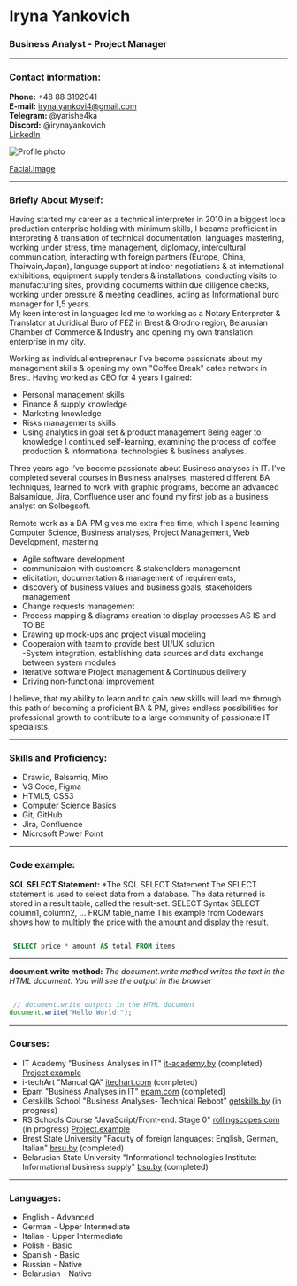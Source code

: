 # Iryna Yankovich
### Business Analyst - Project Manager

---

### Contact information:

**Phone:** +48 88 3192941<br>
**E-mail:** iryna.yankovi4@gmail.com<br>
**Telegram:** @yarishe4ka<br>
**Discord:** @irynayankovich<br>
[LinkedIn](https://www.linkedin.com/in/yankovich-iryna-a30510b3/)
<br>

![Profile photo](/~/Desktop/rsschool-cv/facialimage.jpg "Facial image")<br>

[Facial.Image](https://media-exp1.licdn.com/dms/image/C4E03AQEC0qczPHwFWQ/profile-displayphoto-shrink_400_400/0/1600174542810?e=1675900800&v=beta&t=dYMnyn6w5MjBUDbUTsfhozPcnAP_S2-cQFcADU_Gp-M)<br>

---

### Briefly About Myself:

Having started my career as a technical interpreter in 2010 in a biggest local production enterprise holding with minimum skills, I became profficient in interpreting & translation of technical documentation, languages mastering, working under stress, time management, diplomacy, intercultural communication, interacting with foreign partners (Europe, China, Thaiwain,Japan), language support at indoor negotiations & at international exhibitions, equipment supply tenders & installations, conducting visits to manufacturing sites, providing documents within due diligence checks, working under pressure & meeting deadlines, acting as Informational buro manager for 1,5 years. <br>
My keen interest in languages led me to working as a Notary Enterpreter & Translator at Juridical Buro of FEZ in Brest & Grodno region, Belarusian Chamber of Commerce & Industry  and opening my own translation enterprise in my city. <br>

Working as individual entrepreneur I`ve become passionate about my management skills & opening my own "Coffee Break" cafes network in Brest. Having worked as CEO for 4 years I gained:
- Personal management skills
- Finance & supply knowledge
- Marketing knowledge
- Risks managements skills
- Using analytics in goal set & product management
Being eager to knowledge I continued self-learning, examining the process of coffee production & informational technologies & business analyses.<br>

Three years ago I’ve become passionate about Business analyses in IT. I’ve completed several courses in Business analyses, mastered different BA techniques, learned to work with graphic programs, become an advanced Balsamique, Jira, Confluence user and found my first job as a business analyst on Solbegsoft.<br>

Remote work as a BA-PM gives me extra free time, which I spend learning Computer Science, Business analyses, Project Management, Web Development, mastering 
- Agile software development
- communicaion with customers & stakeholders management
- elicitation, documentation & management of requirements, 
- discovery of business values and business goals, stakeholders management
- Change requests management 
- Process mapping & diagrams creation to display processes AS IS and TO BE
- Drawing up mock-ups and project visual modeling
- Cooperaion with team to provide best UI/UX solution  
-System integration, establishing data sources and data exchange between system modules
- Iterative software Project  management & Continuous delivery
- Driving non-functional improvement<br>

I believe, that my ability to learn and to gain new skills will lead me through this path of becoming a proficient BA & PM, gives endless possibilities for professional growth to contribute to a large community of passionate IT specialists.<br>

---

### Skills and Proficiency:

- Draw.io, Balsamiq, Miro
- VS Code, Figma
- HTML5, CSS3
- Computer Science Basics
- Git, GitHub
- Jira, Confluence
- Microsoft Power Point 

---

### Code example:

**SQL SELECT Statement:**
*The SQL SELECT Statement The SELECT statement is used to select data from a database. The data returned is stored in a result table, called the result-set. SELECT Syntax SELECT column1, column2, ... FROM table_name.This example from Codewars shows how to multiply the price with the amount and display the result.

```sql

 SELECT price * amount AS total FROM items
```
---
**document.write method:**
_The document.write method writes the text in the HTML document. You will see the output in the browser_

```javascript

 // document.write outputs in the HTML document
document.write("Hello World!");
```
---
### Courses:

- IT Academy "Business Analyses in IT" [it-academy.by](https://www.it-academy.by/) (completed) [Project.example](https://github.com/irynayankovich/project/blob/master/Pitch%20deck%20for%20Pliushki%20PN%20app%20Final%20-%20v1.pdf) <br>
- i-techArt "Manual QA" [itechart.com](https://www.itechart.com/) (completed)<br>
- Epam "Business Analyses in IT" [epam.com](https://www.epam.com/) (completed)<br>
- Getskills School "Business Analyses- Technical Reboot" [getskills.by](https://getskills.by/) (in progress)<br>
- RS Schools Course "JavaScript/Front-end. Stage 0" [rollingscopes.com](https://rollingscopes.com/) (in progress) [Project.example](https://github.com/irynayankovich/rsschool-cv) <br>
- Brest State University "Faculty of foreign languages: English, German, Italian" [brsu.by](https://www.brsu.by/en/) (completed)<br>
- Belarusian State University "Informational technologies Institute: Informational business supply" [bsu.by](https://bsu.by/en/) (completed)<br>

---

### Languages:

- English \- Advanced<br>
- German \- Upper Intermediate<br>
- Italian \- Upper Intermediate<br>
- Polish \- Basic<br>
- Spanish \- Basic<br>
- Russian \- Native<br>
- Belarusian \- Native<br>
